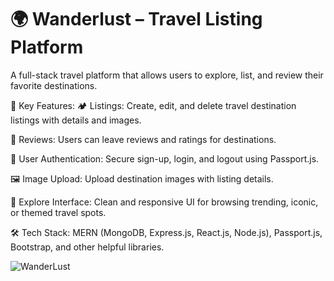 # 🌍 Wanderlust – Travel Listing Platform
A full-stack travel platform that allows users to explore, list, and review their favorite destinations.

🔑 Key Features:
🏕️ Listings: Create, edit, and delete travel destination listings with details and images.

🌟 Reviews: Users can leave reviews and ratings for destinations.

🔐 User Authentication: Secure sign-up, login, and logout using Passport.js.

🖼️ Image Upload: Upload destination images with listing details.

🧭 Explore Interface: Clean and responsive UI for browsing trending, iconic, or themed travel spots.

🛠️ Tech Stack: MERN (MongoDB, Express.js, React.js, Node.js), Passport.js, Bootstrap, and other helpful libraries.

![WanderLust](https://github.com/user-attachments/assets/8004e77a-1efe-4622-9f46-166ed18e9105)


